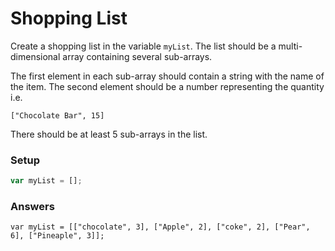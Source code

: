 # Shopping List

Create a shopping list in the variable `myList`. The list
should be a multi-dimensional array containing several sub-arrays.

The first element in each sub-array should contain a string
with the name of the item. The second element should be a number
representing the quantity i.e.

`["Chocolate Bar", 15]`

There should be at least 5 sub-arrays in the list.

### Setup

```javascript
var myList = [];
```

### Answers

`var myList = [["chocolate", 3], ["Apple", 2], ["coke", 2], ["Pear", 6], ["Pineaple", 3]];`
